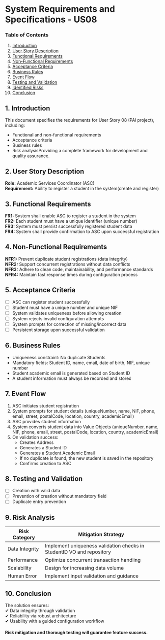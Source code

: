 # System Requirements and Specifications - US08 #

### Table of Contents

1. [Introduction](#1-introduction)
2. [User Story Description](#2-user-story-description)
3. [Functional Requirements](#3-functional-requirements)
4. [Non-Functional Requirements](#4-non-functional-requirements)
5. [Acceptance Criteria](#5-acceptance-criteria)
6. [Business Rules](#6-business-rules)
7. [Event Flow](#7-event-flow)
8. [Testing and Validation](#8-testing-and-validation)
9. [Identified Risks](#9-risk-analysis)
10. [Conclusion](#10-conclusion)

## 1. Introduction

This document specifies the requirements for User Story 08 (PAI project), including:

- Functional and non-functional requirements 
- Acceptance criteria 
- Business rules 
- Risk analysisProviding a complete framework for development and quality assurance.

## 2. User Story Description
**Role:** Academic Services Coordinator (ASC)  
**Requirement:** Ability to register a student in the system(create and register)

## 3. Functional Requirements
**FR1:** System shall enable ASC to register a student in the system  
**FR2:** Each student must have a unique identifier (unique number)  
**FR3:** System must persist successfully registered student data  
**FR4:** System shall provide confirmation to ASC upon successful registration

## 4. Non-Functional Requirements
**NFR1:** Prevent duplicate student registrations (data integrity)  
**NFR2:** Support concurrent registrations without data conflicts  
**NFR3:** Adhere to clean code, maintainability, and performance standards  
**NFR4:** Maintain fast response times during configuration process 

## 5. Acceptance Criteria
- [ ] ASC can register student successfully
- [ ] Student must have a unique number and unique NIF 
- [ ] System validates uniqueness before allowing creation
- [ ] System rejects invalid configuration attempts
- [ ] System prompts for correction of missing/incorrect data
- [ ] Persistent storage upon successful validation

## 6. Business Rules
- Uniqueness constraint: No duplicate Students
- Mandatory fields: Student ID, name, email, date of birth, NIF, unique number
- Student academic email is generated based on Student ID
- A student information must always be recorded and stored

## 7. Event Flow
1. ASC initiates student registration
2. System prompts for student details (uniqueNumber, name, NIF, phone, email, street, postalCode, location, country, academicEmail)
3. ASC provides student information
4. System converts student data into Value Objects (uniqueNumber, name, NIF, phone, email, street, postalCode, location, country, academicEmail)
5. On validation success:
    - Creates Address
    - Generates a Student ID
    - Generates a Student Academic Email
    - If no duplicate is found, the new student is saved in the repository
    - Confirms creation to ASC

## 8. Testing and Validation
- [ ] Creation with valid data
- [ ] Prevention of creation without mandatory field
- [ ] Duplicate entry prevention

## 9. Risk Analysis
| Risk Category  | Mitigation Strategy                        |  
|---------------|-------------------------------------|  
| Data Integrity | Implement uniqueness validation checks in StudentID VO and repository |  
| Performance    | Optimize concurrent transaction handling |  
| Scalability   | Design for increasing data volume |  
| Human Error   | Implement input validation and guidance |  


## 10. Conclusion
The solution ensures:  
✔ Data integrity through validation  
✔ Reliability via robust architecture  
✔ Usability with a guided configuration workflow

#### Risk mitigation and thorough testing will guarantee feature success.










